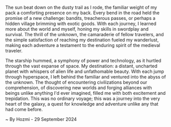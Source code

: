 
The sun beat down on the dusty trail as I rode, the familiar weight of my pack a comforting presence on my back. Every bend in the road held the promise of a new challenge: bandits, treacherous passes, or perhaps a hidden village brimming with exotic goods. With each journey, I learned more about the world and myself, honing my skills in swordplay and survival. The thrill of the unknown, the camaraderie of fellow travelers, and the simple satisfaction of reaching my destination fueled my wanderlust, making each adventure a testament to the enduring spirit of the medieval traveler.

The starship hummed, a symphony of power and technology, as it hurtled through the vast expanse of space. My destination: a distant, uncharted planet with whispers of alien life and unfathomable beauty.  With each jump through hyperspace, I left behind the familiar and ventured into the abyss of the unknown. The thought of encountering civilizations beyond our comprehension, of discovering new worlds and forging alliances with beings unlike anything I'd ever imagined, filled me with both excitement and trepidation.  This was no ordinary voyage; this was a journey into the very heart of the galaxy, a quest for knowledge and adventure unlike any that had come before. 

~ By Hozmi - 29 September 2024
